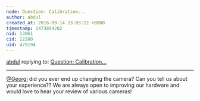 ```yaml
---
node: Question: Calibration...
author: abdul
created_at: 2016-09-14 23:03:22 +0000
timestamp: 1473894202
nid: 13061
cid: 22280
uid: 479194
---
```




[abdul](../profile/abdul) replying to: [Question: Calibration...](../notes/Georgi/05-02-2016/question-calibration)

----
[@Georgi](/profile/Georgi) did you ever end up changing the camera? Can you tell us about your experience?? We are always open to improving our hardware and would love to hear your review of various cameras!